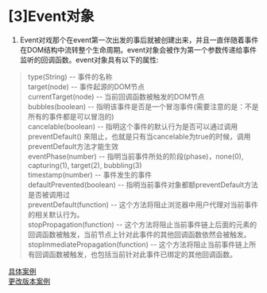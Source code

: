 # [3]Event对象
1. Event对戏那个在event第一次出发的事后就被创建出来，并且一直伴随着事件在DOM结构中流转整个生命周期。event对象会被作为第一个参数传递给事件监听的回调函数。event对象具有以下的属性:  

> type(String)        -- 事件的名称  
  target(node)        -- 事件起源的DOM节点   
  currentTarget(node) -- 当前回调函数被触发的DOM节点  
  bubbles(boolean)    -- 指明该事件是否是一个冒泡事件(需要注意的是：不是所有的事件都是可以冒泡的)  
  cancelable(boolean) -- 指明这个事件的默认行为是否可以通过调用preventDefault()  來阻止，也就是只有当cancelable为true的时候，调用preventDefault方法才能生效  
  eventPhase(number)  -- 指明当前事件所处的阶段(phase)，none(0), capturing(1), target(2), bubbling(3)  
  timestamp(number)   -- 事件发生的事件  
  defaultPrevented(boolean) -- 指明当前事件对象都额preventDefault方法是否被调用过  
  preventDefault(function)  -- 这个方法将阻止浏览器中用户代理对当前事件的相关默认行为。  
  stopPropagation(function) -- 这个方法将阻止当前事件链上后面的元素的回调函数被触发，当前节点上针对此事件的其他回调函数依然会被触发。  
  stopImmediatePropagation(function) -- 这个方法将阻止当前事件链上所有回调函数被触发，也包括当前针对此事件已绑定的其他回调函数。     

[具体案例](http://jsfiddle.net/Louis_Tsang/vovnpLga/)  
[更改版本案例](http://jsfiddle.net/Louis_Tsang/vovnpLga/1/)  
